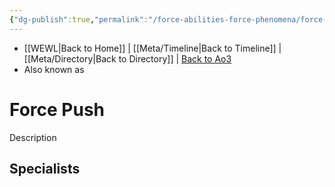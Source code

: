 ```yaml
---
{"dg-publish":true,"permalink":"/force-abilities-force-phenomena/force-push/"}
---
```


- [[WEWL\|Back to Home]] | [[Meta/Timeline\|Back to Timeline]] | [[Meta/Directory\|Back to Directory]] | [Back to Ao3](https://archiveofourown.org/works/19334440/chapters/45992584)
- Also known as 

# Force Push
Description

**Specialists**
- 